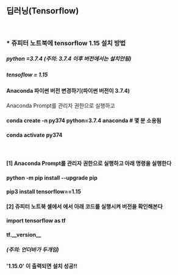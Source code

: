 ##  딥러닝(Tensorflow)
<br>

### \* 쥬피터 노트북에 tensorflow 1.15 설치 방법

##### python =3.7.4  (주의: 3.7.4 이후 버전에서는 설치안됨)
##### tensoflow = 1.15


#### Anaconda 파이썬 버전 변경하기(파이썬 버전이 3.7.4)

Anaconda Prompt를 관리자 권한으로 실행하고
#### conda create -n py374 python=3.7.4 anaconda    # 몇 분 소용됨  
#### conda activate py374

<br>

#### [1] Anaconda Prompt를 관리자 권한으로 실행하고 아래 명령을 실행한다

#### python -m pip install --upgrade pip
#### pip3 install tensorflow==1.15

#### [2] 쥬피터 노트북 셀에서 에서 아래 코드를 실행시켜 버전을 확인해본다

#### import tensorflow as tf
#### tf.\_\_version\_\_   
##### (주의: 언더바가 두개임) 
#### '1.15.0' 이 출력되면 설치 성공!!
